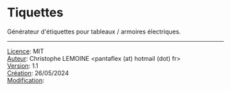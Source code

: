 # Tiquettes

Générateur d'étiquettes pour tableaux / armoires électriques.

---

<u>Licence</u>: MIT<br />
<u>Auteur</u>: Christophe LEMOINE <pantaflex (at) hotmail (dot) fr><br />
<u>Version</u>: 1.1<br />
<u>Création</u>: 26/05/2024<br />
<u>Modification</u>: <br />
